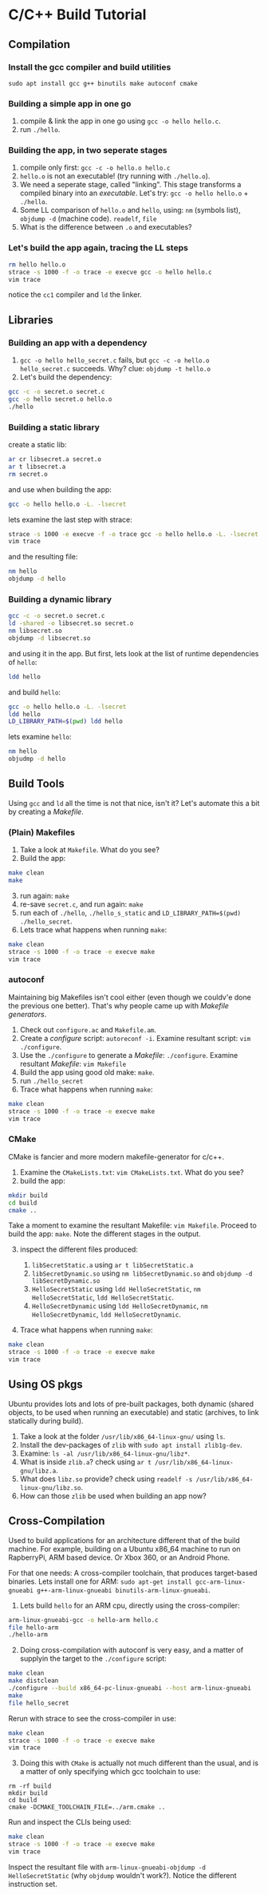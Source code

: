 # C/C++ Build Tutorial

## Compilation

### Install the gcc compiler and build utilities

`sudo apt install gcc g++ binutils make autoconf cmake`

### Building a simple app in one go

1. compile & link the app in one go using `gcc -o hello hello.c`.
2. run `./hello`.

### Building the app, in two seperate stages

1. compile only first: `gcc -c -o hello.o hello.c`
2. `hello.o` is not an executable! (try running with `./hello.o`).
3. We need a seperate stage, called "linking". This stage transforms a compiled binary into an *executable*. Let's try: `gcc -o hello hello.o` + `./hello`.
4. Some LL comparison of `hello.o` and `hello`, using: `nm` (symbols list), `objdump -d` (machine code). `readelf`, `file`
5. What is the difference between `.o` and executables?

### Let's build the app again, tracing the LL steps

```sh
rm hello hello.o
strace -s 1000 -f -o trace -e execve gcc -o hello hello.c
vim trace
```

notice the `cc1` compiler and `ld` the linker.

## Libraries

### Building an app with a dependency

1. `gcc -o hello hello_secret.c` fails, but `gcc -c -o hello.o hello_secret.c` succeeds. Why? clue: `objdump -t hello.o`
2. Let's build the dependency:

```sh
gcc -c -o secret.o secret.c
gcc -o hello secret.o hello.o
./hello
```

### Building a static library

create a static lib:

```sh
ar cr libsecret.a secret.o
ar t libsecret.a
rm secret.o
```

and use when building the app:

```sh
gcc -o hello hello.o -L. -lsecret
```

lets examine the last step with strace:

```sh
strace -s 1000 -e execve -f -o trace gcc -o hello hello.o -L. -lsecret
vim trace
```

and the resulting file:

```sh
nm hello
objdump -d hello
```

### Building a dynamic library

```sh
gcc -c -o secret.o secret.c
ld -shared -o libsecret.so secret.o
nm libsecret.so
objdump -d libsecret.so
```

and using it in the app. But first, lets look at the list of runtime dependencies of `hello`:

```sh
ldd hello
```

and build `hello`:

```sh
gcc -o hello hello.o -L. -lsecret
ldd hello
LD_LIBRARY_PATH=$(pwd) ldd hello
```

lets examine `hello`:

```sh
nm hello
objudmp -d hello
```

## Build Tools

Using `gcc` and `ld` all the time is not that nice, isn't it?
Let's automate this a bit by creating a *Makefile*.

### (Plain) Makefiles

1. Take a look at `Makefile`. What do you see?
2. Build the app:

```sh
make clean
make
```

3. run again: `make`
4. re-save `secret.c`, and run again: `make`
5. run each of `./hello`, `./hello_s_static` and `LD_LIBRARY_PATH=$(pwd) ./hello_secret`.
6. Lets trace what happens when running `make`:

```sh
make clean
strace -s 1000 -f -o trace -e execve make
vim trace
```

### autoconf

Maintaining big Makefiles isn't cool either (even though we couldv'e done the previous one better). That's why people came up with *Makefile generators*.

1. Check out `configure.ac` and `Makefile.am`.
2. Create a *configure* script: `autoreconf -i`. Examine resultant script: `vim ./configure`.
3. Use the `./configure` to generate a *Makefile*: `./configure`. Examine resultant *Makefile*: `vim Makefile`
4. Build the app using good old make: `make`.
5. run `./hello_secret`
6. Trace what happens when running `make`:

```sh
make clean
strace -s 1000 -f -o trace -e execve make
vim trace
```

### CMake

CMake is fancier and more modern makefile-generator for c/c++.

1. Examine the `CMakeLists.txt`: `vim CMakeLists.txt`. What do you see?
2. build the app:

```sh
mkdir build
cd build
cmake ..
```
Take a moment to examine the resultant Makefile: `vim Makefile`.
Proceed to build the app: `make`. Note the different stages in the output.

3. inspect the different files produced:
   1. `libSecretStatic.a` using `ar t libSecretStatic.a`
   2. `libSecretDynamic.so` using `nm libSecretDynamic.so` and `objdump -d libSecretDynamic.so`
   3. `HelloSecretStatic` using `ldd HelloSecretStatic`, `nm HelloSecretStatic`, `ldd HelloSecretStatic`.
   4. `HelloSecretDynamic` using `ldd HelloSecretDynamic`, `nm HelloSecretDynamic`, `ldd HelloSecretDynamic`.

4. Trace what happens when running `make`:

```sh
make clean
strace -s 1000 -f -o trace -e execve make
vim trace
```

## Using OS pkgs

Ubuntu provides lots and lots of pre-built packages, both dynamic (shared objects, to be used when running an executable) and static (archives, to link statically during build).

1. Take a look at the folder `/usr/lib/x86_64-linux-gnu/` using `ls`.
2. Install the dev-packages of `zlib` with `sudo apt install zlib1g-dev`.
3. Examine: `ls -al /usr/lib/x86_64-linux-gnu/libz*`.
4. What is inside `zlib.a`? check using `ar t /usr/lib/x86_64-linux-gnu/libz.a`.
5. What does `libz.so` provide? check using `readelf -s /usr/lib/x86_64-linux-gnu/libz.so`.
6. How can those `zlib` be used when building an app now?

## Cross-Compilation

Used to build applications for an architecture different that of the build machine. For example, building on a Ubuntu x86_64 machine to run on RapberryPi, ARM based device. Or Xbox 360, or an Android Phone.

For that one needs: A cross-compiler toolchain, that produces target-based binaries.
Lets install one for ARM: `sudo apt-get install gcc-arm-linux-gnueabi g++-arm-linux-gnueabi binutils-arm-linux-gnueabi`.

1. Lets build `hello` for an ARM cpu, directly using the cross-compiler:

```sh
arm-linux-gnueabi-gcc -o hello-arm hello.c
file hello-arm
./hello-arm
```

2. Doing cross-compilation with autoconf is very easy, and a matter of supplyin the target to the `./configure` script:

```sh
make clean
make distclean
./configure --build x86_64-pc-linux-gnueabi --host arm-linux-gnueabi
make
file hello_secret
```

Rerun with strace to see the cross-compiler in use:

```sh
make clean
strace -s 1000 -f -o trace -e execve make
vim trace
```

3. Doing this with `CMake` is actually not much different than the usual, and is a matter of only specifying which gcc toolchain to use:
```
rm -rf build
mkdir build
cd build
cmake -DCMAKE_TOOLCHAIN_FILE=../arm.cmake ..
```

Run and inspect the CLIs being used:

```sh
make clean
strace -s 1000 -f -o trace -e execve make
vim trace
```

Inspect the resultant file with `arm-linux-gnueabi-objdump -d HelloSecretStatic` (why `objdump` wouldn't work?). Notice the different instruction set.